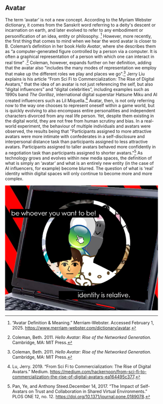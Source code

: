 ## Avatar
The term ‘avatar’ is not a new concept. According to the Myriam Webster dictionary, it comes from the Sanskrit word referring to a deity's descent or incarnation on earth, and later evolved to refer to any embodiment or personification of an idea, entity or philosophy. [^MiramWebster01Defintion] However, more recently, the first thing that comes to mind when we hear the word avatar is closer to B. Coleman’s definition in her book *Hello Avatar*, where she describes them as “a computer-generated figure controlled by a person via a computer. It is often a graphical representation of a person with which one can interact in real time” .[^Coleman]
	Coleman, however, expands further on her definition, adding that the avatar also "includes the many modes of representation we employ that make up the different roles we play and places we go".[^Coleman]  Jerry Liu explains is his article “From Sci Fi to Commercialization: The Rise of Digital Avatars,” that the idea of an avatar is not just referencing the self, but also “digital influencers” and “digital celebrities”, including examples such as 1990s band *The Gorillaz*, international digital superstar Hatsune Miku and AI created influencers such as Lil Miquella.[^Liu]
	Avatar, then, is not only referring now to the way one chooses to represent oneself within a game world, but is quickly evolving to also encompass entire personalities and independent characters divorced from any real life person. Yet, despite them existing in the digital world, they are not free from human scrutiny and bias. In a real-world experiment, the behaviour of multiple individuals and avatars were observed, the results being that "Participants assigned to more attractive avatars were more intimate with confederates in a self-disclosure and interpersonal distance task than participants assigned to less attractive avatars. Participants assigned to taller avatars behaved more confidently in a negotiation task than participants assigned to shorter avatars."[^PanSteed01]
	As technology grows and evolves within new media spaces, the definition of what is simply an ‘avatar’ and what is an entirely new entity (in the case of AI influencers, for example) become blurred. The question of what is ‘real’ identity within digital spaces will only continue to become more and more complex. 
	
	
[^MiramWebster01Defintion]: “Avatar Definition & Meaning.” Merriam-Webster. Accessed February 1, 2025. https://www.merriam-webster.com/dictionary/avatar.
[^Coleman]: Coleman, Beth. 2011. *Hello Avatar: Rise of the Networked Generation.* Cambridge, MA: MIT Press.
[^Liu]: Lu, Jerry. 2019. “From Sci Fi to Commercialization: The Rise of Digital Avatars.” Medium. https://medium.com/hackernoon/from-sci-fi-to-commercialization-the-rise-of-digital-avatars-ea164495c377.
[^PanSteed01]:Pan, Ye, and Anthony Steed.December 14, 2017. “The Impact of Self-Avatars on Trust and Collaboration in Shared Virtual Environments.” PLOS ONE 12, no. 12. https://doi.org/10.1371/journal.pone.0189078. 

![Virtual environment](images/avatar-julia.png)
